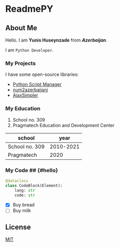 # ReadmePY

## About Me

Hello. I am **Yunis Huseynzade** from ***Azerbaijan***.

I am `Python Developer`.

### My Projects

I have some open-source libraries:

-	[Python Script Manager](https://github.com/yunisdev/python-script-manager)
-	[num2azerbaijani](https://github.com/yunisdev/num2azerbaijani)
-	[AjaxSimpler](https://github.com/yunisdev/AjaxSimpler)

### My Education

1.	School no. 309
2.	Pragmatech Education and Development Center

| school | year |
| ----------- | ----------- |
| School no. 309 | 2010-2021 |
| Pragmatech | 2020 |

### My Code ## {#hello}

```py
@dataclass
class CodeBlock(Element):
    lang: str
    code: str
```

- [x] Buy bread
- [ ] Buy milk

## License

[MIT](https://choosealicense.com/licenses/mit/)

